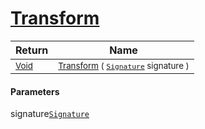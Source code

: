 # [Transform](./RealisticImageGenerator-100663701.md)



| Return | Name | 
| --- | --- | 
| <sub>[Void](https://docs.microsoft.com/en-us/dotnet/api/System.Void)</sub>| <sub>[Transform](./RealisticImageGenerator-100663701.md) ( [`Signature`](./../../Signature.md) signature )</sub>| <br>


#### Parameters
 signature[`Signature`](./../../Signature.md)
